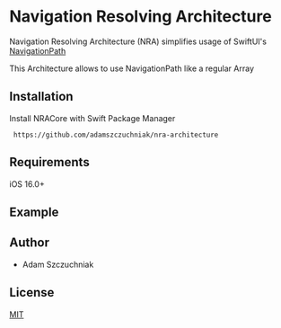 # Navigation Resolving Architecture

Navigation Resolving Architecture (NRA) simplifies usage of SwiftUI's [NavigationPath](https://developer.apple.com/documentation/swiftui/navigationpath)

This Architecture allows to use NavigationPath like a regular Array

## Installation

Install NRACore with Swift Package Manager

```
 https://github.com/adamszczuchniak/nra-architecture
```

## Requirements

iOS 16.0+

## Example


## Author

- Adam Szczuchniak


## License

[MIT](https://choosealicense.com/licenses/mit/)


